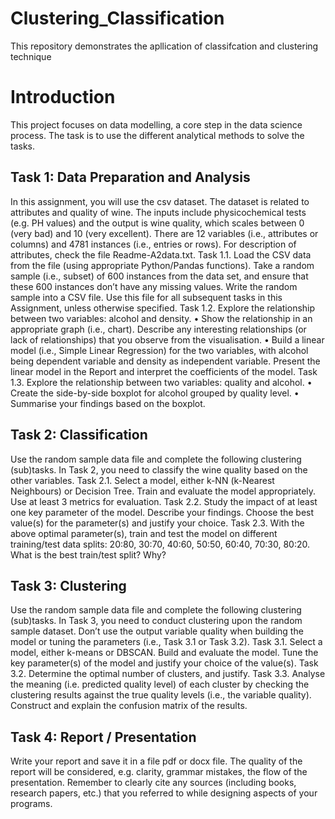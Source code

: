 # Clustering_Classification
 This repository demonstrates the apllication of classifcation and clustering technique

# Introduction
This project focuses on data modelling, a core step in the data science process. The task is to use the different analytical methods to solve the tasks. 

## Task 1: Data Preparation and Analysis
In this assignment, you will use the csv dataset. The dataset is related to attributes and quality of wine.
The inputs include physicochemical tests (e.g. PH values) and the output is wine quality, which scales between 0 (very bad) and 10 (very excellent). There are 12 variables (i.e., attributes or columns) and 4781 instances (i.e., entries or rows). For description of attributes, check the file Readme-A2data.txt.
Task 1.1. Load the CSV data from the file (using appropriate Python/Pandas functions). Take a random sample (i.e., subset) of 600 instances from the data set, and ensure that these 600 instances don’t have any missing values. Write the random sample into a CSV file. Use this file for all subsequent tasks in this Assignment, unless otherwise specified.
Task 1.2. Explore the relationship between two variables: alcohol and density.
•	Show the relationship in an appropriate graph (i.e., chart). Describe any interesting relationships (or lack of relationships) that you observe from the visualisation.
•	Build a linear model (i.e., Simple Linear Regression) for the two variables, with alcohol being dependent variable and density as independent variable. Present the linear model in the Report and interpret the coefficients of the model.
Task 1.3. Explore the relationship between two variables: quality and alcohol.
•	Create the side-by-side boxplot for alcohol grouped by quality level.
•	Summarise your findings based on the boxplot.


## Task 2: Classification
Use the random sample data file and complete the following clustering (sub)tasks. In Task 2, you need to classify the wine quality based on the other variables.
Task 2.1. Select a model, either k-NN (k-Nearest Neighbours) or Decision Tree. Train and evaluate the model appropriately. Use at least 3 metrics for evaluation.
Task 2.2. Study the impact of at least one key parameter of the model. Describe your findings. Choose the best value(s) for the parameter(s) and justify your choice.
Task 2.3. With the above optimal parameter(s), train and test the model on different training/test data splits: 20:80, 30:70, 40:60, 50:50, 60:40, 70:30, 80:20. What is the best train/test split? Why?

## Task 3: Clustering
Use the random sample data file and complete the following clustering (sub)tasks. In Task 3, you need to conduct clustering upon the random sample dataset. Don’t use the output variable quality when building the model or tuning the parameters (i.e., Task 3.1 or Task 3.2).
Task 3.1. Select a model, either k-means or DBSCAN. Build and evaluate the model. Tune the key parameter(s) of the model and justify your choice of the value(s).
Task 3.2. Determine the optimal number of clusters, and justify.
Task 3.3. Analyse the meaning (i.e. predicted quality level) of each cluster by checking the clustering results against the true quality levels (i.e., the variable quality). Construct and explain the confusion matrix of the results.

## Task 4: Report / Presentation
Write your report and save it in a file pdf or docx file. The quality of the report will be considered, e.g. clarity, grammar mistakes, the flow of the presentation.
Remember to clearly cite any sources (including books, research papers, etc.) that you referred to while designing aspects of your programs. 

